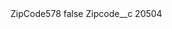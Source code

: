 <?xml version="1.0" encoding="UTF-8"?>
<CustomMetadata xmlns="http://soap.sforce.com/2006/04/metadata" xmlns:xsi="http://www.w3.org/2001/XMLSchema-instance" xmlns:xsd="http://www.w3.org/2001/XMLSchema">
    <label>ZipCode578</label>
    <protected>false</protected>
    <values>
        <field>Zipcode__c</field>
        <value xsi:type="xsd:string">20504</value>
    </values>
</CustomMetadata>

